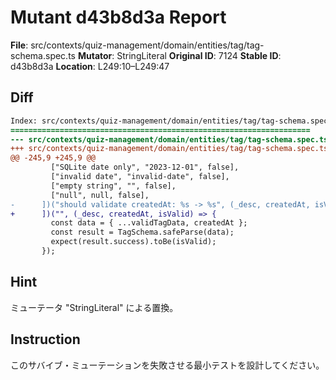 # Mutant d43b8d3a Report

**File**: src/contexts/quiz-management/domain/entities/tag/tag-schema.spec.ts
**Mutator**: StringLiteral
**Original ID**: 7124
**Stable ID**: d43b8d3a
**Location**: L249:10–L249:47

## Diff

```diff
Index: src/contexts/quiz-management/domain/entities/tag/tag-schema.spec.ts
===================================================================
--- src/contexts/quiz-management/domain/entities/tag/tag-schema.spec.ts	original
+++ src/contexts/quiz-management/domain/entities/tag/tag-schema.spec.ts	mutated #7124
@@ -245,9 +245,9 @@
         ["SQLite date only", "2023-12-01", false],
         ["invalid date", "invalid-date", false],
         ["empty string", "", false],
         ["null", null, false],
-      ])("should validate createdAt: %s -> %s", (_desc, createdAt, isValid) => {
+      ])("", (_desc, createdAt, isValid) => {
         const data = { ...validTagData, createdAt };
         const result = TagSchema.safeParse(data);
         expect(result.success).toBe(isValid);
       });
```

## Hint

ミューテータ "StringLiteral" による置換。

## Instruction

このサバイブ・ミューテーションを失敗させる最小テストを設計してください。
